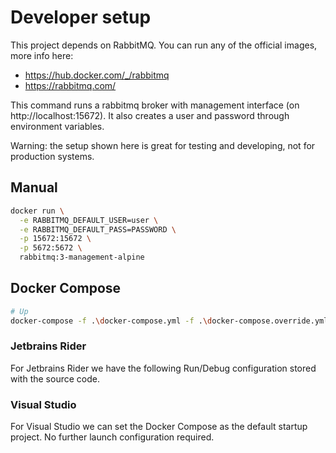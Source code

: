 ﻿# Developer setup
This project depends on RabbitMQ. You can run any of the official images, more info here:
- https://hub.docker.com/_/rabbitmq
- https://rabbitmq.com/

This command runs a rabbitmq broker with management interface (on http://localhost:15672). It also creates a user and password through environment variables.

Warning: the setup shown here is great for testing and developing, not for production systems.
## Manual
```bash
docker run \
  -e RABBITMQ_DEFAULT_USER=user \
  -e RABBITMQ_DEFAULT_PASS=PASSWORD \
  -p 15672:15672 \
  -p 5672:5672 \
  rabbitmq:3-management-alpine
```

## Docker Compose
```bash
# Up
docker-compose -f .\docker-compose.yml -f .\docker-compose.override.yml up
```

### Jetbrains Rider
For Jetbrains Rider we have the following Run/Debug configuration stored with the source code.

### Visual Studio
For Visual Studio we can set the Docker Compose as the default startup project. No further launch configuration required.




